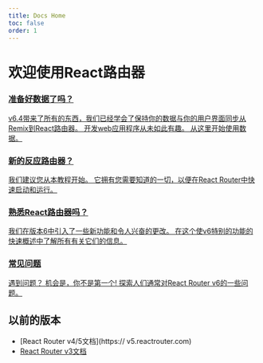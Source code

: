 ```yaml
---
title: Docs Home
toc: false
order: 1
---
```


# 欢迎使用React路由器

<docs-cards>
  <a href="dev/getting-started/data">
    <docs-card>
      <h3>准备好数据了吗？</h3>
      <p>v6.4带来了所有的东西，我们已经学会了保持你的数据与你的用户界面同步从Remix到React路由器。 开发web应用程序从未如此有趣。 从这里开始使用数据。</p>
    </docs-card>
  </a>
  <a href="dev/getting-started/tutorial">
    <docs-card>
      <h3>新的反应路由器？</h3>
      <p>我们建议您从本教程开始。 它拥有您需要知道的一切，以便在React Router中快速启动和运行。</p>
    </docs-card>
  </a>
  <a href="dev/getting-started/overview">
    <docs-card>
      <h3>熟悉React路由器吗？</h3>
      <p>我们在版本6中引入了一些新功能和令人兴奋的更改。 在这个使v6特别的功能的快速概述中了解所有有关它们的信息。</p>
    </docs-card>
  </a>
  <a href="dev/getting-started/faq">
    <docs-card>
      <h3>常见问题</h3>
      <p>遇到问题？ 机会是，你不是第一个! 探索人们通常对React Router v6的一些问题。</p>
    </docs-card>
  </a>
</docs-cards>

## 以前的版本

- [React Router v4/5文档](https:// v5.reactrouter.com)
- [React Router v3文档](https://github.com/remix-run/react-router/tree/v3.2.6/docs)

